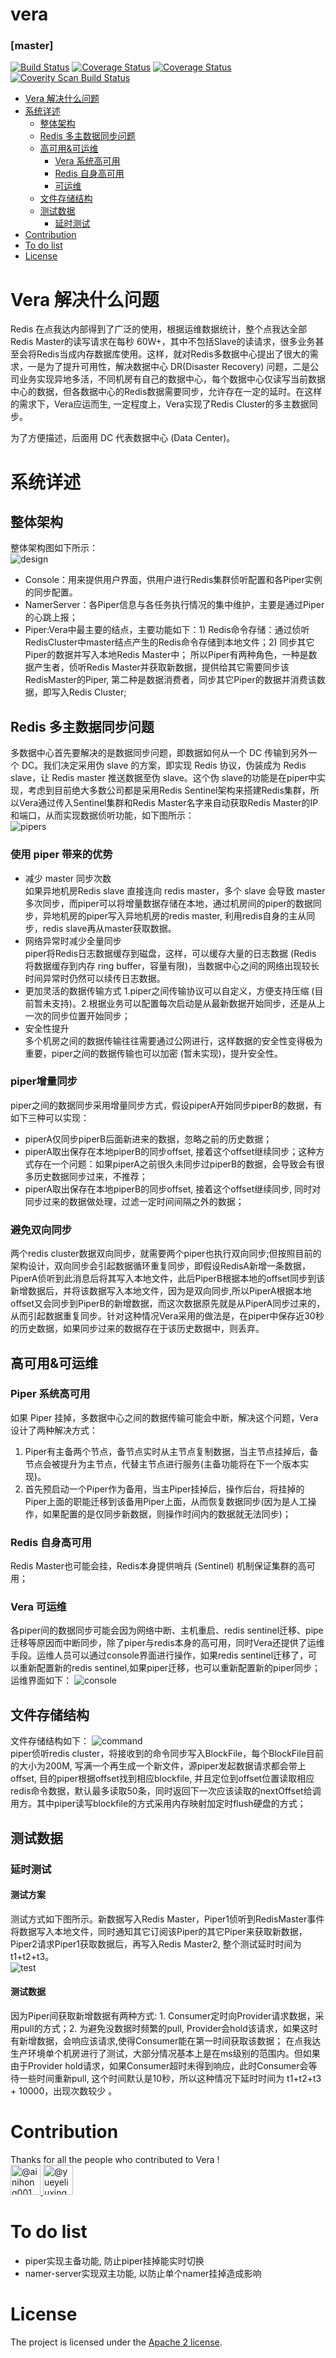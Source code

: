 vera 
================

### [master]
[![Build Status](https://travis-ci.org/DianwodaCompany/vera.svg?branch=master)](https://travis-ci.org/DianwodaCompany/vera)
[![Coverage Status](https://coveralls.io/repos/github/DianwodaCompany/vera/badge.svg?branch=master)](https://coveralls.io/github/DianwodaCompany/vera?branch=master)
[![Coverage Status](https://coveralls.io/repos/github/ainihong001/vera/badge.svg?branch=master)](https://coveralls.io/github/ainihong001/vera?branch=master)
[![Coverity Scan Build Status](https://scan.coverity.com/projects/19406/badge.svg)](https://scan.coverity.com/projects/dianwodacompany-vera)

<!-- MarkdownTOC -->

- [Vera 解决什么问题](#vera-解决什么问题)
- [系统详述](#系统详述)
    - [整体架构](#整体架构)
    - [Redis 多主数据同步问题](#redis-多主数据同步问题)
    - [高可用&可运维](#高可用&可运维)
        - [Vera 系统高可用](#vera-系统高可用)
        - [Redis 自身高可用](#redis-自身高可用)
        - [可运维](#可运维)
    - [文件存储结构](#文件存储结构)
    - [测试数据](#测试数据)
        - [延时测试](#延时测试)
- [Contribution](#Contribution)  
- [To do list](#Todolist)  
- [License](#license)

<!-- /MarkdownTOC -->


<a name="vera-解决什么问题"></a>
# Vera 解决什么问题
Redis 在点我达内部得到了广泛的使用，根据运维数据统计，整个点我达全部Redis Master的读写请求在每秒 60W+，其中不包括Slave的读请求，很多业务甚至会将Redis当成内存数据库使用。这样，就对Redis多数据中心提出了很大的需求，一是为了提升可用性，解决数据中心 DR(Disaster Recovery) 问题，二是公司业务实现异地多活，不同机房有自己的数据中心，每个数据中心仅读写当前数据中心的数据，但各数据中心的Redis数据需要同步，允许存在一定的延时。在这样的需求下，Vera应运而生, 一定程度上，Vera实现了Redis Cluster的多主数据同步。  

为了方便描述，后面用 DC 代表数据中心 (Data Center)。

<a name="系统详述"></a>
# 系统详述
<a name="整体架构"></a>
## 整体架构
整体架构图如下所示：  
![design](https://raw.github.com/DianwodaCompany/vera/master/doc/image/total.jpg)  

-  Console：用来提供用户界面，供用户进行Redis集群侦听配置和各Piper实例的同步配置。
-  NamerServer：各Piper信息与各任务执行情况的集中维护，主要是通过Piper的心跳上报；
-  Piper:Vera中最主要的结点，主要功能如下：1) Redis命令存储：通过侦听RedisCluster中master结点产生的Redis命令存储到本地文件；2) 同步其它Piper的数据并写入本地Redis Master中； 所以Piper有两种角色，一种是数据产生者，侦听Redis Master并获取新数据，提供给其它需要同步该RedisMaster的Piper, 第二种是数据消费者，同步其它Piper的数据并消费该数据，即写入Redis Cluster;

<a name="redis-多主数据同步问题"></a>
## Redis 多主数据同步问题
多数据中心首先要解决的是数据同步问题，即数据如何从一个 DC 传输到另外一个 DC。我们决定采用伪 slave 的方案，即实现 Redis 协议，伪装成为 Redis slave，让 Redis master 推送数据至伪 slave。这个伪 slave的功能是在piper中实现，考虑到目前绝大多数公司都是采用Redis Sentinel架构来搭建Redis集群，所以Vera通过传入Sentinel集群和Redis Master名字来自动获取Redis Master的IP和端口，从而实现数据侦听功能，如下图所示：  
![pipers](https://raw.github.com/DianwodaCompany/vera/master/doc/image/pipers.jpg)  

### 使用 piper 带来的优势  
- 减少 master 同步次数  
如果异地机房Redis slave 直接连向 redis master，多个 slave 会导致 master 多次同步，而piper可以将增量数据存储在本地，通过机房间的piper的数据同步，异地机房的piper写入异地机房的redis master, 利用redis自身的主从同步，redis slave再从master获取数据。
- 网络异常时减少全量同步  
piper将Redis日志数据缓存到磁盘，这样，可以缓存大量的日志数据 (Redis 将数据缓存到内存 ring buffer，容量有限)，当数据中心之间的网络出现较长时间异常时仍然可以续传日志数据。  
- 更加灵活的数据传输方式
1.piper之间传输协议可以自定义，方便支持压缩 (目前暂未支持)。2.根据业务可以配置每次启动是从最新数据开始同步，还是从上一次的同步位置开始同步；
- 安全性提升  
多个机房之间的数据传输往往需要通过公网进行，这样数据的安全性变得极为重要，piper之间的数据传输也可以加密 (暂未实现)，提升安全性。

### piper增量同步
piper之间的数据同步采用增量同步方式，假设piperA开始同步piperB的数据，有如下三种可以实现：
- piperA仅同步piperB后面新进来的数据，忽略之前的历史数据；
- piperA取出保存在本地piperB的同步offset, 接着这个offset继续同步；这种方式存在一个问题：如果piperA之前很久未同步过piperB的数据，会导致会有很多历史数据同步过来，不推荐；
- piperA取出保存在本地piperB的同步offset, 接着这个offset继续同步, 同时对同步过来的数据做处理，过滤一定时间间隔之外的数据；

### 避免双向同步
两个redis cluster数据双向同步，就需要两个piper也执行双向同步;但按照目前的架构设计，双向同步会引起数据循环重复同步，即假设RedisA新增一条数据，PiperA侦听到此消息后将其写入本地文件，此后PiperB根据本地的offset同步到该新增数据后，并将该数据写入本地文件，因为是双向同步,所以PiperA根据本地offset又会同步到PiperB的新增数据，而这次数据原先就是从PiperA同步过来的，从而引起数据重复同步。针对这种情况Vera采用的做法是，在piper中保存近30秒的历史数据，如果同步过来的数据存在于该历史数据中，则丢弃。


## 高可用&可运维
<a name="Vera-系统高可用"></a>
### Piper 系统高可用
如果 Piper 挂掉，多数据中心之间的数据传输可能会中断，解决这个问题，Vera设计了两种解决方式：
1) Piper有主备两个节点，备节点实时从主节点复制数据，当主节点挂掉后，备节点会被提升为主节点，代替主节点进行服务(主备功能将在下一个版本实现)。
2) 首先预启动一个Piper作为备用，当主Piper挂掉后，操作后台，将挂掉的Piper上面的职能迁移到该备用Piper上面，从而恢复数据同步(因为是人工操作，如果配置的是仅同步新数据，则操作时间内的数据就无法同步)；
<a name="redis-自身高可用"></a>
### Redis 自身高可用
Redis Master也可能会挂，Redis本身提供哨兵 (Sentinel) 机制保证集群的高可用；
### Vera 可运维
各piper间的数据同步可能会因为网络中断、主机重启、redis sentinel迁移、pipe迁移等原因而中断同步，除了piper与redis本身的高可用，同时Vera还提供了运维手段。运维人员可以通过console界面进行操作，如果redis sentinel迁移了，可以重新配置新的redis sentinel,如果piper迁移，也可以重新配置新的piper同步；
运维界面如下：
![console](https://raw.github.com/DianwodaCompany/vera/master/doc/image/console-snapshot.png)  

<a name="文件存储结构"></a>
## 文件存储结构
文件存储结构如下：
![command](https://raw.github.com/DianwodaCompany/vera/master/doc/image/command.jpg)  
piper侦听redis cluster，将接收到的命令同步写入BlockFile，每个BlockFile目前的大小为200M, 写满一个再生成一个新文件，源piper发起数据请求都会带上offset, 目的piper根据offset找到相应blockfile, 并且定位到offset位置读取相应redis命令数据，默认最多读取50条，同时返回下一次应该读取的nextOffset给调用方。其中piper读写blockfile的方式采用内存映射加定时flush硬盘的方式；


<a name="测试数据"></a>
## 测试数据
<a name="延时测试"></a>
### 延时测试
#### 测试方案
测试方式如下图所示。新数据写入Redis Master，Piper1侦听到RedisMaster事件将数据写入本地文件，同时通知其它订阅该Piper的其它Piper来获取新数据，Piper2请求Piper1获取数据后，再写入Redis Master2, 整个测试延时时间为 t1+t2+t3。  
![test](https://raw.github.com/DianwodaCompany/vera/master/doc/image/delay.jpg)  
#### 测试数据
因为Piper间获取新增数据有两种方式: 1. Consumer定时向Provider请求数据，采用pull的方式；2. 为避免没数据时频繁的pull, Provider会hold该请求，如果这时有新增数据，会响应该请求,使得Consumer能在第一时间获取该数据；
在点我达生产环境单个机房进行了测试，大部分情况基本上是在ms级别的范围内。但如果由于Provider hold请求，如果Consumer超时未得到响应，此时Consumer会等待一些时间重新pull, 这个时间默认是10秒，所以这种情况下延时时间为 t1+t2+t3 + 10000，出现次数较少 。

<a name="Contribution"></a>
# Contribution
Thanks for all the people who contributed to Vera !
<a href="https://github.com/DianwodaCompany/vera/graphs/contributors">
<br>
<img class="avatar" src="https://avatars0.githubusercontent.com/u/7858413?s=96&amp;v=4" width="48" height="48" alt="@ainihong001">
<img class="avatar" src="https://avatars2.githubusercontent.com/u/20179128?s=96&amp;v=4" width="48" height="48" alt="@yueyeliuxing">
</a>

<a name="Todolist"></a>
# To do list
  * piper实现主备功能, 防止piper挂掉能实时切换
  * namer-server实现双主功能, 以防止单个namer挂掉造成影响
  
<a name="license"></a>
# License
The project is licensed under the [Apache 2 license](https://github.com/DianwodaCompany/vera/master/LICENSE).
